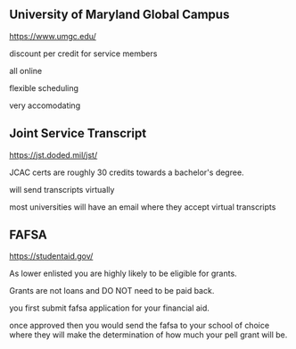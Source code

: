 ## University of Maryland Global Campus


https://www.umgc.edu/


discount per credit for service members


all online


flexible scheduling


very accomodating



## Joint Service Transcript


https://jst.doded.mil/jst/


JCAC certs are roughly 30 credits towards a bachelor's degree.


will send transcripts virtually


most universities will have an email where they accept virtual transcripts




## FAFSA


https://studentaid.gov/


As lower enlisted you are highly likely to be eligible for grants.


Grants are not loans and DO NOT need to be paid back.


you first submit fafsa application for your financial aid.


once approved then you would send the fafsa to your school of choice where they will make the determination of how much your pell grant will be.




